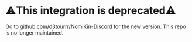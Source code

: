 # ⚠️This integration is deprecated⚠️
Go to [github.com/d3tourrr/NomiKin-Discord](https://github.com/d3tourrr/NomiKin-Discord) for the new version. This repo is no longer maintained.
